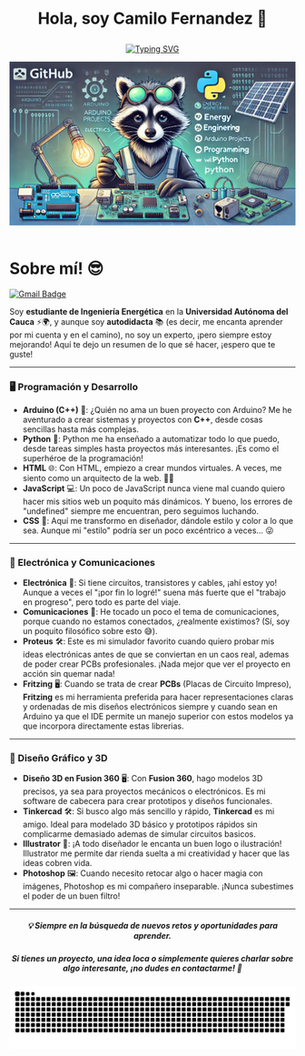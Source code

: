 <h1> <p align="center">Hola, soy Camilo Fernandez 👋  </h1> </p>


<p align="center">
  <a href="https://git.io/typing-svg">
    <img src="https://readme-typing-svg.herokuapp.com?font=Fira+Code&pause=1000&color=2D4FB2&center=FALSO&vCenter=FALSO&repeat=verdadero&random=FALSO&width=435&lines=Aqu%C3%AD+encontraras+repositorios+de...;Ingenier%C3%ADa+Energ%C3%A9tica+%F0%9F%94%8B;Electr%C3%B3nica+%F0%9F%94%8C+;Programaci%C3%B3n+%F0%9F%91%A8%E2%80%8D%F0%9F%92%BB+;Construcci%C3%B3n+de+Proyectos%F0%9F%8F%97%EF%B8%8F%F0%9F%A7%AA" alt="Typing SVG" />
  </a>
</p>


<div align="center">
    <img src="https://raw.githubusercontent.com/MapacheRaro/MapacheRaro/refs/heads/main/Banner%20machapa.jpg" alt="Banner" width="600">
</div>

<br>
<h1>Sobre mí! 😎</h1>

[![Gmail Badge](https://img.shields.io/badge/-camilo.fernandez.v@uniautonoma.edu.co-c14438?style=flat-square&logo=Gmail&logoColor=white&link=mailto:camilo.fernandez.v@uniautonoma.edu.co)](mailto:camilo.fernandez.@uniautonoma.edu.co)


Soy **estudiante de Ingeniería Energética** en la **Universidad Autónoma del Cauca** ⚡🌍, y aunque soy **autodidacta** 📚 (es decir, me encanta aprender por mi cuenta y en el camino), no soy un experto, ¡pero siempre estoy mejorando! Aquí te dejo un resumen de lo que sé hacer, ¡espero que te guste!
<hr>
<h3>🖥️ Programación y Desarrollo</h3>

- **Arduino (C++)** 🔧: ¿Quién no ama un buen proyecto con Arduino? Me he aventurado a crear sistemas y proyectos con **C++**, desde cosas sencillas hasta más complejas. 
- **Python** 🐍: Python me ha enseñado a automatizar todo lo que puedo, desde tareas simples hasta proyectos más interesantes. ¡Es como el superhéroe de la programación!
- **HTML** 🌐: Con HTML, empiezo a crear mundos virtuales. A veces, me siento como un arquitecto de la web. 👷‍♂️
- **JavaScript** 💻: Un poco de JavaScript nunca viene mal cuando quiero hacer mis sitios web un poquito más dinámicos. Y bueno, los errores de "undefined" siempre me encuentran, pero seguimos luchando.
- **CSS** 🎨: Aquí me transformo en diseñador, dándole estilo y color a lo que sea. Aunque mi "estilo" podría ser un poco excéntrico a veces... 😜
<hr>
<h3>🔌 Electrónica y Comunicaciones</h3>

- **Electrónica** 🔋: Si tiene circuitos, transistores y cables, ¡ahí estoy yo! Aunque a veces el "¡por fin lo logré!" suena más fuerte que el "trabajo en progreso", pero todo es parte del viaje.
- **Comunicaciones** 📡: He tocado un poco el tema de comunicaciones, porque cuando no estamos conectados, ¿realmente existimos? (Sí, soy un poquito filosófico sobre esto 😅).
- **Proteus** 🛠️: Este es mi simulador favorito cuando quiero probar mis ideas electrónicas antes de que se conviertan en un caos real, ademas de poder crear PCBs profesionales. ¡Nada mejor que ver el proyecto en acción sin quemar nada!
- **Fritzing** 🖥️: Cuando se trata de crear **PCBs** (Placas de Circuito Impreso), **Fritzing** es mi herramienta preferida para hacer representaciones claras y ordenadas de mis diseños electrónicos siempre y cuando sean en Arduino ya que el IDE permite un manejo superior con estos modelos ya que incorpora directamente estas librerias.
<hr>
<h3>🎨 Diseño Gráfico y 3D</h3>

- **Diseño 3D en Fusion 360** 🖥️: Con **Fusion 360**, hago modelos 3D precisos, ya sea para proyectos mecánicos o electrónicos. Es mi software de cabecera para crear prototipos y diseños funcionales.
- **Tinkercad** 🛠️: Si busco algo más sencillo y rápido, **Tinkercad** es mi amigo. Ideal para modelado 3D básico y prototipos rápidos sin complicarme demasiado ademas de simular circuitos basicos.
- **Illustrator** 🎨: ¡A todo diseñador le encanta un buen logo o ilustración! Illustrator me permite dar rienda suelta a mi creatividad y hacer que las ideas cobren vida.
- **Photoshop** 🖼️: Cuando necesito retocar algo o hacer magia con imágenes, Photoshop es mi compañero inseparable. ¡Nunca subestimes el poder de un buen filtro!

<hr>

<h5> <p align="center">💡 Siempre en la búsqueda de nuevos retos y oportunidades para aprender.  </h5> </p>
<h5> <p align="center">Si tienes un proyecto, una idea loca o simplemente quieres charlar sobre algo interesante, ¡no dudes en contactarme! 🚀  </h5> </p> 



![snake gif](https://github.com/TekyaygilFethi/TekyaygilFethi/blob/output/github-contribution-grid-snake.svg)
